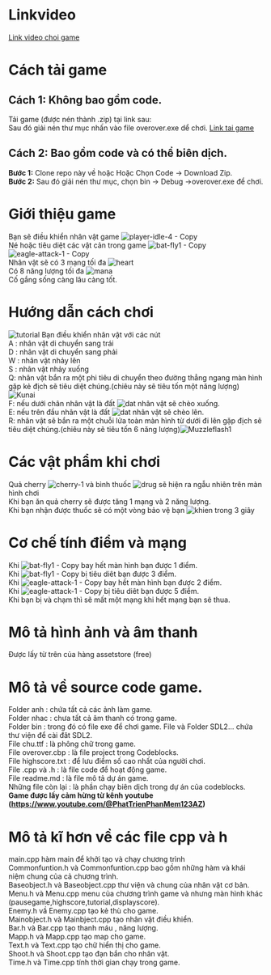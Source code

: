 # Linkvideo
[Link video choi game](https://www.youtube.com/watch?v=a8CwpGARAsQ)<br>
# Cách tải game
## Cách 1: Không bao gồm code.
Tải game (được nén thành .zip) tại link sau:<br>
Sau đó giải nén thư mục nhấn vào file overover.exe dể chơi.
[Link tai game](https://github.com/phamtuanviet/game/releases/tag/v1.0.0)<br>
## Cách 2: Bao gồm code và có thể biên dịch.
**Bước 1:** Clone repo này về hoặc Hoặc Chọn Code -> Download Zip.<br>
**Bước 2:** Sau đó giải nén thư mục, chọn bin -> Debug  ->overover.exe để chơi.<br>
# Giới thiệu game
Bạn sẽ điều khiển nhân vật game ![player-idle-4 - Copy](https://github.com/phamtuanviet/game/assets/161930160/35b65c83-9c1a-4705-84a5-bb4f9003fb45)<br>
Né hoặc tiêu diệt các vật cản trong game ![bat-fly1 - Copy](https://github.com/phamtuanviet/game/assets/161930160/44a4daf7-a5ac-4c06-b843-526daf924abd)
![eagle-attack-1 - Copy](https://github.com/phamtuanviet/game/assets/161930160/9b07a407-9c78-4cb8-b5ad-b1680e02cb3a)<br>
Nhân vật sẽ có 3 mạng tối đa ![heart](https://github.com/phamtuanviet/game/assets/161930160/f0a93f84-1d0f-4b75-adc5-8cf7b6981c21)
 <br>
Có 8 năng lượng tối đa ![mana](https://github.com/phamtuanviet/game/assets/161930160/69f6c4bf-16af-4de1-82f6-c82ee0a5c522)
 <br>
Cố gắng sống càng lâu càng tốt.<br>
# Hướng dẫn cách chơi
![tutorial](https://github.com/phamtuanviet/game/assets/161930160/88d26391-5207-4f47-9441-74e4bde996d0)
Bạn điều khiển nhân vật với các nút<br>
A : nhân vật di chuyển sang trái <br>
D : nhân vật di chuyển sang phải <br>
W : nhân vật nhảy lên <br>
S : nhân vật nhảy xuống <br>
Q: nhân vật bắn ra một phi tiêu di chuyển theo đường thẳng ngang màn hình gặp kẻ địch sẽ tiêu diệt chúng.(chiêu này sẽ tiêu tốn một năng lượng) ![Kunai](https://github.com/phamtuanviet/game/assets/161930160/87a98cd5-4afe-4da4-9358-9c035669f454)
<br>
F: nếu dưới chân nhân vật là đất ![dat](https://github.com/phamtuanviet/game/assets/161930160/ec1664b8-d17d-4897-b236-d7fc45723bf7) nhân vật sẽ chèo xuống. <br>
E: nếu trên đầu nhân vật là đất ![dat](https://github.com/phamtuanviet/game/assets/161930160/ec1664b8-d17d-4897-b236-d7fc45723bf7) nhân vật sẽ chèo lên. <br>
R: nhân vật sẽ bắn ra một chuỗi lửa toàn màn hình từ dưới đi lên gặp địch sẽ tiêu diệt chúng.(chiêu này sẽ tiêu tốn 6 năng lượng)![Muzzleflash1](https://github.com/phamtuanviet/game/assets/161930160/7196725e-7c8f-407c-870d-b48bfd9670e5) <br>
# Các vật phẩm khi chơi
Quả cherry ![cherry-1](https://github.com/phamtuanviet/game/assets/161930160/2c517b31-6a10-4119-9315-d3e4dad1df35)
 và bình thuốc ![drug](https://github.com/phamtuanviet/game/assets/161930160/ed2ead7f-6a6d-4fe9-ab0d-de3adaa7d680)
 sẽ hiện ra ngẫu nhiên trên màn hình chơi <br>
 Khi bạn ăn quả cherry sẽ được tăng 1 mạng và 2 năng lượng.<br>
 Khi bạn nhận được thuốc sẽ có một vòng bảo vệ bạn ![khien](https://github.com/phamtuanviet/game/assets/161930160/04f51383-bc53-46bc-b90d-6f301ee34f86) trong 3 giây <br>
# Cơ chế tính điểm và mạng
Khi ![bat-fly1 - Copy](https://github.com/phamtuanviet/game/assets/161930160/44a4daf7-a5ac-4c06-b843-526daf924abd) bay hết màn hình bạn được 1 điểm.<br>
Khi ![bat-fly1 - Copy](https://github.com/phamtuanviet/game/assets/161930160/44a4daf7-a5ac-4c06-b843-526daf924abd) bị tiêu diêt bạn được 3 điểm.<br>
Khi ![eagle-attack-1 - Copy](https://github.com/phamtuanviet/game/assets/161930160/9b07a407-9c78-4cb8-b5ad-b1680e02cb3a) bay hết màn hình bạn được 2 điểm.<br>
Khi ![eagle-attack-1 - Copy](https://github.com/phamtuanviet/game/assets/161930160/9b07a407-9c78-4cb8-b5ad-b1680e02cb3a) bị tiêu diêt bạn được 5 điểm.<br>
Khi bạn bị và chạm thì sẽ mất một mạng khi hết mạng bạn sẽ thua.
# Mô tả hình ảnh và âm thanh
Được lấy từ trên của hàng assetstore (free) <br>
# Mô tả về source code game.
Folder anh : chứa tất cả các ảnh làm game.<br>
Folder nhac : chưa tất cả âm thanh có trong game.<br>
Folder bin : trong đó có file exe để chơi game.
File và Folder SDL2... chứa thư viện để cài đăt SDL2. <br>
File chu.ttf : là phông chữ trong game. <br>
File overover.cbp : là file project trong Codeblocks.<br>
File highscore.txt : để lưu điểm số cao nhất của người chơi.<br>
File .cpp và .h : là file code để hoạt động game. <br>
File readme.md : là file mô tả dự án game. <br>
Những file còn lại : là phần chạy biên dịch trong dự án của codeblocks. <br>
**Game được lấy cảm hừng từ kênh youtube (https://www.youtube.com/@PhatTrienPhanMem123AZ)** <br>
# Mô tả kĩ hơn về các file cpp và h
main.cpp hàm main để khởi tạo và chạy chương trình <br>
Commonfuntion.h và Commonfuntion.cpp bao gồm những hàm và khái niệm chung của cả chương trình.<br>
Baseobject.h và Baseobject.cpp thư viện và chung của nhân vật cơ bản.<br>
Menu.h và Menu.cpp menu của chương trình game và nhưng màn hình khác (pausegame,highscore,tutorial,displayscore).<br>
Enemy.h vầ Enemy.cpp tạo kẻ thù cho game.<br>
Mainobject.h và Mainbject.cpp tạo nhân vật điều khiển.<br>
Bar.h và Bar.cpp tạo thanh máu , năng lượng.<br>
Mapp.h và Mapp.cpp tạo map cho game.<br>
Text.h và Text.cpp tạo chữ hiển thị cho game.<br>
Shoot.h và Shoot.cpp tạo đạn bắn cho nhân vật.<br>
Time.h và Time.cpp tính thời gian chạy trong game.<br>
